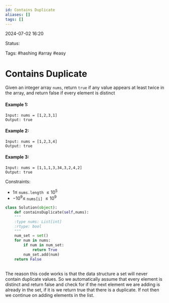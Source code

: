 ```yaml
---
id: Contains Duplicate
aliases: []
tags: []
---
```


2024-07-02 16:20

Status: 

Tags: #hashing #array #easy

# Contains Duplicate

Given an integer array `nums`, return `true` if any value appears at least twice in the array, and return false if every element is distinct

#### Example 1:
	Input: nums = [1,2,3,1]
	Output: true
#### Example 2:
	Input: nums = [1,2,3,4]
	Output: true
#### Example 3: 
	Input: nums = [1,1,1,3,34,3,2,4,2]
	Output: true

Constraints:
- $1 \leq$ `nums.length` $\leq 10^5$
- $-10^9 \leq$ `nums[i]` $\leq 10^9$


```python
class Solution(object):
	def containsDuplicate(self,nums):
	"""
	:type nums: List[int]
	:rtype: bool
	"""
	num_set = set()
	for num in nums: 
		if num in num_set:
			return True
		num_set.add(num)
	return False
	
```

The reason this code works is that the data structure a set will never contain duplicate values. So we automatically assume that every element is distinct and return false and check for if the next element we are adding is already in the set, if it is we return true that there is a duplicate. If not then we continue on adding elements in the list. 
